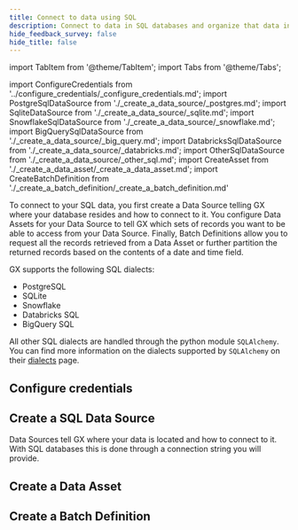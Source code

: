```yaml
---
title: Connect to data using SQL
description: Connect to data in SQL databases and organize that data into Batches for retrieval and validation.
hide_feedback_survey: false
hide_title: false
---
```


import TabItem from '@theme/TabItem';
import Tabs from '@theme/Tabs';

import ConfigureCredentials from '../configure_credentials/_configure_credentials.md';
import PostgreSqlDataSource from './_create_a_data_source/_postgres.md';
import SqliteDataSource from './_create_a_data_source/_sqlite.md';
import SnowflakeSqlDataSource from './_create_a_data_source/_snowflake.md';
import BigQuerySqlDataSource from './_create_a_data_source/_big_query.md';
import DatabricksSqlDataSource from './_create_a_data_source/_databricks.md';
import OtherSqlDataSource from './_create_a_data_source/_other_sql.md';
import CreateAsset from './_create_a_data_asset/_create_a_data_asset.md';
import CreateBatchDefinition from './_create_a_batch_definition/_create_a_batch_definition.md'

To connect to your SQL data, you first create a Data Source telling GX where your database resides and how to connect to it.  You configure Data Assets for your Data Source to tell GX which sets of records you want to be able to access from your Data Source.  Finally, Batch Definitions allow you to request all the records retrieved from a Data Asset or further partition the returned records based on the contents of a date and time field.

GX supports the following SQL dialects:

- PostgreSQL
- SQLite
- Snowflake
- Databricks SQL
- BigQuery SQL

All other SQL dialects are handled through the python module `SQLAlchemy`.  You can find more information on the dialects supported by `SQLAlchemy` on their [dialects](https://docs.sqlalchemy.org/en/20/dialects/index.html) page.

## Configure credentials

<ConfigureCredentials/>

## Create a SQL Data Source

Data Sources tell GX where your data is located and how to connect to it.  With SQL databases this is done through a connection string you will provide.

<Tabs>

<TabItem value="postgresql" label="PostgreSql">
<PostgreSqlDataSource/>
</TabItem>

<TabItem value="sqlite" label="SQLite">
<SqliteDataSource/>
</TabItem>

<TabItem value="snowflake" label="Snowflake">
<SnowflakeSqlDataSource/>
</TabItem>

<TabItem value="databricks" label="Databricks SQL">
<DatabricksSqlDataSource/>
</TabItem>

<TabItem value="bigquery" label="BigQuery SQL">
<BigQuerySqlDataSource/>
</TabItem>

<TabItem value="other_sql" label="Other SQL">
<OtherSqlDataSource/>
</TabItem>

</Tabs>

## Create a Data Asset

<CreateAsset/>

## Create a Batch Definition

<CreateBatchDefinition/>